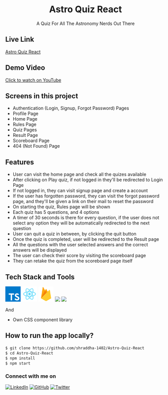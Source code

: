<div align="center">
  <h1>Astro Quiz React</h1>
    <p>A Quiz For All The Astronomy Nerds Out There</p>
 </div>

## Live Link

[Astro Quiz React](https://astro-quiz-react.netlify.app)

## Demo Video

[Click to watch on YouTube](https://youtu.be/APqNPOzzn-Q)

## Screens in this project

- Authentication (Login, Signup, Forgot Password) Pages
- Profile Page
- Home Page
- Rules Page
- Quiz Pages
- Result Page
- Scoreboard Page
- 404 (Not Found) Page

## Features

- User can visit the home page and check all the quizes available
- After clicking on Play quiz, if not logged in they'll be redirected to Login Page
- If not logged in, they can visit signup page and create a account
- If the user has forgotten password, they can visit the forgot password page, and they'll be given a link on their mail to reset the password
- On starting the quiz, Rules page will be shown
- Each quiz has 5 questions, and 4 options
- A timer of 30 seconds is there for every question, if the user does not select any option they will be automatically redirected to the next question
- User can quit a quiz in between, by clicking the quit button
- Once the quiz is completed, user will be redirected to the Result page
- All the questions with the user selected answers and the correct answers will be displayed
- The user can check their score by visiting the scoreboard page
- They can retake the quiz from the scoreboard page itself

## Tech Stack and Tools

<img src="https://raw.githubusercontent.com/github/explore/80688e429a7d4ef2fca1e82350fe8e3517d3494d/topics/typescript/typescript.png" height="48"/>
<img src="https://raw.githubusercontent.com/github/explore/80688e429a7d4ef2fca1e82350fe8e3517d3494d/topics/react/react.png" height="48"/>
<img src="https://raw.githubusercontent.com/github/explore/80688e429a7d4ef2fca1e82350fe8e3517d3494d/topics/firebase/firebase.png" height="48"/>
<img src="https://img.icons8.com/color/48/000000/git.png"/> 
<img src="https://seeklogo.com/images/N/netlify-logo-758722CDF4-seeklogo.com.png" height="48">

And

- Own CSS component library

## How to run the app locally?

```
$ git clone https://github.com/shraddha-1402/Astro-Quiz-React
$ cd Astro-Quiz-React
$ npm install
$ npm start
```

### Connect with me on

[![LinkedIn](https://img.shields.io/badge/LINKEDIN-10?logo=linkedin&color=blue)](https://www.linkedin.com/in/shraddha-1402/)
[![GitHub](https://img.shields.io/badge/GITHUB-10?logo=github&color=black)](https://github.com/shraddha-1402)
[![Twitter](https://img.shields.io/badge/TWITTER-10?logo=twitter&logoColor=white&color=blue)](https://twitter.com/ShraddhaGupta08)
